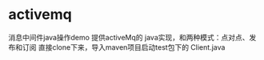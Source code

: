# activemq
消息中间件java操作demo
提供activeMq的 java实现，和两种模式：点对点、发布和订阅
直接clone下来，导入maven项目启动test包下的 Client.java
